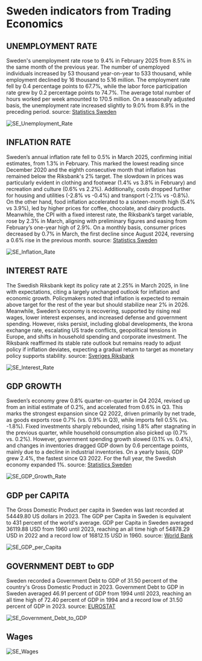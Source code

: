 # Sweden indicators from Trading Economics

## UNEMPLOYMENT RATE

Sweden's unemployment rate rose to 9.4% in February 2025 from 8.5% in the same month of the previous year. The number of unemployed individuals increased by 53 thousand year-on-year to 533 thousand, while employment declined by 16 thousand to 5.16 million. The employment rate fell by 0.4 percentage points to 67.7%, while the labor force participation rate grew by 0.2 percentage points to 74.7%. The average total number of hours worked per week amounted to 170.5 million. On a seasonally adjusted basis, the unemployment rate increased slightly to 9.0% from 8.9% in the preceding period. source: [Statistics Sweden](https://www.scb.se/)

![SE_Unemployment_Rate](./images/SE_Unemployment_Rate.png)

## INFLATION RATE

Sweden’s annual inflation rate fell to 0.5% in March 2025, confirming initial estimates, from 1.3% in February. This marked the lowest reading since December 2020 and the eighth consecutive month that inflation has remained below the Riksbank's 2% target. The slowdown in prices was particularly evident in clothing and footwear (1.4% vs 3.8% in February) and recreation and culture (0.6% vs 2.2%). Additionally, costs dropped further for housing and utilities (-2.8% vs -0.4%) and transport (-2.1% vs -0.8%). On the other hand, food inflation accelerated to a sixteen-month high (5.4% vs 3.9%), led by higher prices for coffee, chocolate, and dairy products. Meanwhile, the CPI with a fixed interest rate, the Riksbank’s target variable, rose by 2.3% in March, aligning with preliminary figures and easing from February’s one-year high of 2.9%. On a monthly basis, consumer prices decreased by 0.7% in March, the first decline since August 2024, reversing a 0.6% rise in the previous month. source: [Statistics Sweden](https://www.scb.se/)


![SE_Inflation_Rate](./images/SE_Inflation_Rate.png)

## INTEREST RATE

The Swedish Riksbank kept its policy rate at 2.25% in March 2025, in line with expectations, citing a largely unchanged outlook for inflation and economic growth. Policymakers noted that inflation is expected to remain above target for the rest of the year but should stabilize near 2% in 2026. Meanwhile, Sweden’s economy is recovering, supported by rising real wages, lower interest expenses, and increased defense and government spending. However, risks persist, including global developments, the krona exchange rate, escalating US trade conflicts, geopolitical tensions in Europe, and shifts in household spending and corporate investment. The Riksbank reaffirmed its stable rate outlook but remains ready to adjust policy if inflation deviates, expecting a gradual return to target as monetary policy supports stability. source: [Sveriges Riksbank](https://www.riksbank.se/)

![SE_Interest_Rate](./images/SE_Interest_Rate.png)

## GDP GROWTH

Sweden’s economy grew 0.8% quarter-on-quarter in Q4 2024, revised up from an initial estimate of 0.2%, and accelerated from 0.6% in Q3. This marks the strongest expansion since Q2 2022, driven primarily by net trade, as goods exports rose 0.7% (vs. 0.9% in Q3), while imports fell 0.5% (vs. -1.8%). Fixed investments sharply rebounded, rising 1.8% after stagnating in the previous quarter, while household consumption also picked up (0.7% vs. 0.2%). However, government spending growth slowed (0.1% vs. 0.4%), and changes in inventories dragged GDP down by 0.6 percentage points, mainly due to a decline in industrial inventories. On a yearly basis, GDP grew 2.4%, the fastest since Q3 2022. For the full year, the Swedish economy expanded 1%. source: [Statistics Sweden](https://www.scb.se/)

![SE_GDP_Growth_Rate](./images/SE_GDP_Growth_Rate.png)

## GDP per CAPITA

The Gross Domestic Product per capita in Sweden was last recorded at 54449.80 US dollars in 2023. The GDP per Capita in Sweden is equivalent to 431 percent of the world's average. GDP per Capita in Sweden averaged 36119.88 USD from 1960 until 2023, reaching an all time high of 54878.29 USD in 2022 and a record low of 16812.15 USD in 1960. source: [World Bank](https://www.worldbank.org/)

![SE_GDP_per_Capita](./images/SE_GDP_per_Capita.png)

## GOVERNMENT DEBT to GDP

Sweden recorded a Government Debt to GDP of 31.50 percent of the country's Gross Domestic Product in 2023. Government Debt to GDP in Sweden averaged 46.91 percent of GDP from 1994 until 2023, reaching an all time high of 72.40 percent of GDP in 1994 and a record low of 31.50 percent of GDP in 2023. source: [EUROSTAT](https://ec.europa.eu/eurostat/)

![SE_Government_Debt_to_GDP](./images/SE_Government_Debt_to_GDP.png)


## Wages

![SE_Wages](./images/SE_Wages.png)